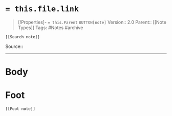 # `= this.file.link`
>[!Properties]- `= this.Parent` `BUTTON[note]` 
>Version:: 2.0
>Parent:: [[Note Types]]
>Tags: #Notes #archive 
```meta-bind-embed
[[Search note]]
```
Source::
***
# Body









# Foot
```meta-bind-embed
[[Foot note]]
``` 